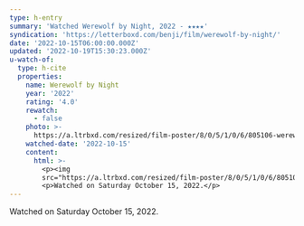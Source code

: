 ```yaml
---
type: h-entry
summary: 'Watched Werewolf by Night, 2022 - ★★★★'
syndication: 'https://letterboxd.com/benji/film/werewolf-by-night/'
date: '2022-10-15T06:00:00.000Z'
updated: '2022-10-19T15:30:23.000Z'
u-watch-of:
  type: h-cite
  properties:
    name: Werewolf by Night
    year: '2022'
    rating: '4.0'
    rewatch:
      - false
    photo: >-
      https://a.ltrbxd.com/resized/film-poster/8/0/5/1/0/6/805106-werewolf-by-night-0-600-0-900-crop.jpg?v=5abea85cf4
    watched-date: '2022-10-15'
    content:
      html: >-
        <p><img
        src="https://a.ltrbxd.com/resized/film-poster/8/0/5/1/0/6/805106-werewolf-by-night-0-600-0-900-crop.jpg?v=5abea85cf4"/></p>
        <p>Watched on Saturday October 15, 2022.</p>
---
```

Watched on Saturday October 15, 2022.
